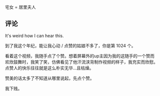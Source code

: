 宅女 = 居里夫人


## 评论

It's weird how I can hear this.

到了我这个年纪，能让我心动 / 点赞的姑娘不多了，你是第 1024 个。

看着这个视频，我随手点了个赞。想着屏幕外的up主因为我的这随手的一个赞而欢欣鼓舞时，我笑了笑，仿佛看见了他汗流浃背制作视频的样子，我充实而欣慰。点赞人的快乐往往就是这么朴实无华…且枯燥。

赞美的话太多了不知道从哪里说起，先点个赞。

我下贱。
